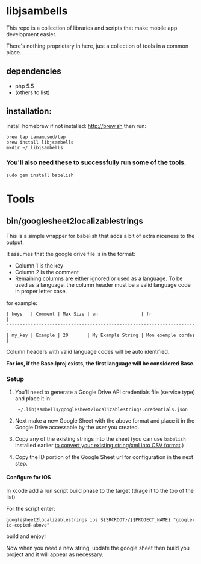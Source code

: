 
# libjsambells

This repo is a collection of libraries and scripts that make mobile app development easier.

There's nothing proprietary in here, just a collection of tools in a common place.

## dependencies

- php 5.5
- (others to list)

## installation:

install homebrew if not installed: <http://brew.sh> then run:

	brew tap iamamused/tap
	brew install libjsambells
	mkdir ~/.libjsambells
	
### You'll also need these to successfully run some of the tools.
	
	sudo gem install babelish

# Tools

## bin/googlesheet2localizablestrings

This is a simple wrapper for babelish that adds a bit of extra niceness to the output.

It assumes that the google drive file is in the format:

* Column 1 is the key
* Column 2 is the comment
* Remaining columns are either ignored or used as a language. To be used as a language, the column header must be a valid language code in proper letter case. 

for example:


	| keys   | Comment | Max Size | en                | fr                 |
	------------------------------------------------------------------------
	| my_key | Example | 20       | My Example String | Mon exemple cordes |


Column headers with valid language codes will be auto identified. 

**For ios, if the Base.lproj exists, the first language will be considered Base.**
	
### Setup

1. You'll need to generate a Google Drive API credentials file (service type) and place it in:
		
		~/.libjsambells/googlesheet2localizablestrings.credentials.json
	
2. Next make a new Google Sheet with the above format and place it in the Google Drive accessable by the user you created.
3. Copy any of the existing strings into the sheet (you can use `babelish` installed earlier [to convert your existing string/xml into CSV format](https://github.com/netbe/Babelish/wiki/How-to-Use).)
4. Copy the ID portion of the Google Sheet url for configuration in the next step.

#### Configure for iOS

In xcode add a run script build phase to the target (drage it to the top of the list)

For the script enter:

	googlesheet2localizablestrings ios ${SRCROOT}/{$PROJECT_NAME} "google-id-copied-above"

build and enjoy!

Now when you need a new string, update the google sheet then build you project and it will appear as necessary.




